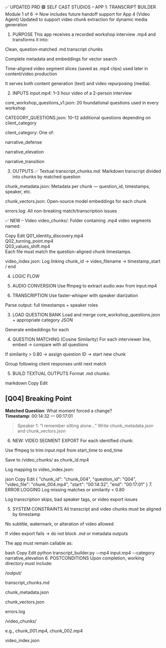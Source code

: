 ✅ UPDATED PRD
🟪 SELF CAST STUDIOS – APP 1: TRANSCRIPT BUILDER
Module 1 of 6 → Now includes future handoff support for App 4 (Video Agent)
Updated to support video chunk extraction for dynamic media generation

1. PURPOSE
This app receives a recorded workshop interview .mp4 and transforms it into:

Clean, question-matched .md transcript chunks

Complete metadata and embeddings for vector search

Time-aligned video segment slices (saved as .mp4 clips) used later in content/video production

It serves both content generation (text) and video repurposing (media).

2. INPUTS
input.mp4: 1–3 hour video of a 2-person interview

core_workshop_questions_v1.json: 20 foundational questions used in every workshop

CATEGORY_QUESTIONS.json: 10–12 additional questions depending on client_category

client_category: One of:

narrative_defense

narrative_elevation

narrative_transition

3. OUTPUTS
✅ Textual
transcript_chunks.md: Markdown transcript divided into chunks by matched question

chunk_metadata.json: Metadata per chunk — question_id, timestamps, speaker, etc.

chunk_vectors.json: Open-source model embeddings for each chunk

errors.log: All non-breaking match/transcription issues

✅ NEW – Video
video_chunks/: Folder containing .mp4 video segments named:

Copy
Edit
Q01_identity_discovery.mp4  
Q02_turning_point.mp4  
Q03_values_shift.mp4  
Each file must match the question-aligned chunk timestamps.

video_index.json: Log linking chunk_id → video_filename → timestamp_start / end

4. LOGIC FLOW
1. AUDIO CONVERSION
Use ffmpeg to extract audio.wav from input.mp4

2. TRANSCRIPTION
Use faster-whisper with speaker diarization

Parse output: full timestamps + speaker roles

3. LOAD QUESTION BANK
Load and merge core_workshop_questions.json + appropriate category JSON

Generate embeddings for each

4. QUESTION MATCHING (Cosine Similarity)
For each interviewer line, embed → compare with all questions

If similarity > 0.80 → assign question ID → start new chunk

Group following client responses until next match

5. BUILD TEXTUAL OUTPUTS
Format .md chunks:

markdown
Copy
Edit
## [Q04] Breaking Point  
**Matched Question**: What moment forced a change?  
**Timestamp**: 00:14:32 — 00:17:01  
> Speaker 1: “I remember sitting alone…”
Write chunk_metadata.json and chunk_vectors.json

6. NEW: VIDEO SEGMENT EXPORT
For each identified chunk:

Use ffmpeg to trim input.mp4 from start_time to end_time

Save to /video_chunks/ as chunk_id.mp4

Log mapping to video_index.json:

json
Copy
Edit
{
  "chunk_id": "chunk_004",
  "question_id": "Q04",
  "video_file": "chunk_004.mp4",
  "start": "00:14:32",
  "end": "00:17:01"
}
7. ERROR LOGGING
Log missing matches or similarity < 0.80

Log transcription skips, bad speaker tags, or video export issues

5. SYSTEM CONSTRAINTS
All transcript and video chunks must be aligned by timestamp

No subtitle, watermark, or alteration of video allowed

If video export fails → do not block .md or metadata outputs

The app must remain callable as:

bash
Copy
Edit
python transcript_builder.py --mp4 input.mp4 --category narrative_elevation
6. POSTCONDITIONS
Upon completion, working directory must include:

/output/

transcript_chunks.md

chunk_metadata.json

chunk_vectors.json

errors.log

/video_chunks/

e.g., chunk_001.mp4, chunk_002.mp4

video_index.json